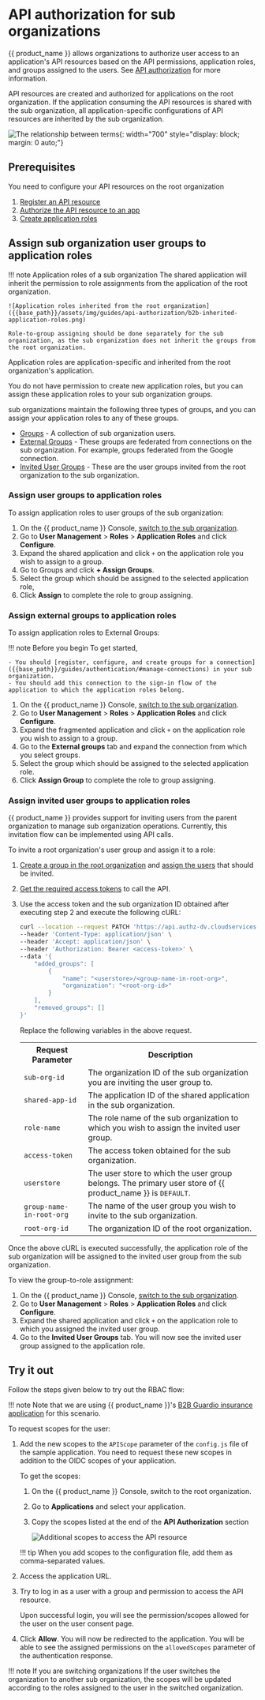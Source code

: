 # API authorization for sub organizations
{{ product_name }} allows organizations to authorize user access to an application's API resources based on the API permissions, application roles, and groups assigned to the users. See [API authorization]({{base_path}}/guides/api-authorization/) for more information.

API resources are created and authorized for applications on the root organization. If the application consuming the API resources is shared with the sub organization, all application-specific configurations of API resources are inherited by the sub organization.

![The relationship between terms]({{base_path}}/assets/img/guides/api-authorization/b2b-api-authorization.png){: width="700" style="display: block; margin: 0 auto;"}

## Prerequisites
You need to configure your API resources on the root organization

1. [Register an API resource]({{base_path}}/guides/api-authorization/#register-an-api-resource)
2. [Authorize the API resource to an app]({{base_path}}/guides/api-authorization/#authorize-the-api-resources-for-an-app)
3. [Create application roles]({{base_path}}/guides/api-authorization/#create-application-roles)

## Assign sub organization user groups to application roles

!!! note Application roles of a sub organization
    The shared application will inherit the permission to role assignments from the application of the root organization.

    ![Application roles inherited from the root organization]({{base_path}}/assets/img/guides/api-authorization/b2b-inherited-application-roles.png)

    Role-to-group assigning should be done separately for the sub organization, as the sub organization does not inherit the groups from the root organization.

Application roles are application-specific and inherited from the root organization's application.

You do not have permission to create new application roles, but you can assign these application roles to your sub organization groups.

sub organizations maintain the following three types of groups, and you can assign your application roles to any of these groups.
- [Groups](#assign-user-groups-to-application-roles) - A collection of sub organization users.
- [External Groups](#assign-external-groups-to-application-roles) - These groups are federated from connections on the sub organization. For example, groups federated from the Google connection.
- [Invited User Groups](#assign-invited-user-groups-to-application-roles) - These are the user groups invited from the root organization to the sub organization.

### Assign user groups to application roles
To assign application roles to user groups of the sub organization:

1. On the {{ product_name }} Console, [switch to the sub organization]({{base_path}}/guides/organization-management/manage-b2b-organizations/manage-suborganizations/#switch-between-suborganizations).
2. Go to **User Management** > **Roles** > **Application Roles** and click **Configure**.
3. Expand the shared application and click `+` on the application role you wish to assign to a group.
4. Go to Groups and click **+ Assign Groups**.
5. Select the group which should be assigned to the selected application role,
6. Click **Assign** to complete the role to group assigning.


### Assign external groups to application roles

To assign application roles to External Groups:

!!! note Before you begin
    To get started,

    - You should [register, configure, and create groups for a connection]({{base_path}}/guides/authentication/#manage-connections) in your sub organization.
    - You should add this connection to the sign-in flow of the application to which the application roles belong.

1. On the {{ product_name }} Console, [switch to the sub organization](../../guides/organization-management/manage-b2b-organizations/manage-suborganizations/#switch-between-suborganizations).
2. Go to **User Management** > **Roles** > **Application Roles** and click **Configure**.
3. Expand the fragmented application and click `+` on the application role you wish to assign to a group.
4. Go to the **External groups** tab and expand the connection from which you select groups.
5. Select the group which should be assigned to the selected application role.
6. Click **Assign Group** to complete the role to group assigning.

### Assign invited user groups to application roles

{{ product_name }} provides support for inviting users from the parent organization to manage sub organization operations. Currently, this invitation flow can be implemented using API calls.

To invite a root organization's user group and assign it to a role:

1. [Create a group in the root organization]({{base_path}}/guides/users/manage-groups/#onboard-a-group) and [assign the users]({{base_path}}/guides/users/manage-groups/#assign-users-to-groups) that should be invited.

2. [Get the required access tokens]({{base_path}}/apis/organization-management/authentication/) to call the API.

3. Use the access token and the sub organization ID obtained after executing step 2 and execute the following cURL:
    ``` bash
    curl --location --request PATCH 'https://api.authz-dv.cloudservices.wso2.com/o/<sub-org-id>/applications/<shared-app-id>/roles/<role-name>/cross-org-group-mapping' \
    --header 'Content-Type: application/json' \
    --header 'Accept: application/json' \
    --header 'Authorization: Bearer <access-token>' \
    --data '{
        "added_groups": [
            {
                "name": "<userstore>/<group-name-in-root-org>",
                "organization": "<root-org-id>"
            }
        ],
        "removed_groups": []
    }'
    ```
    Replace the following variables in the above request.

    <table>
        <tr>
            <th>Request Parameter</th>
            <th>Description</th>
        </tr>
        <tr>
            <td><code>sub-org-id</code></td>
            <td>The organization ID of the sub organization you are inviting the user group to.</td>
        </tr>
        <tr>
            <td><code>shared-app-id</code></td>
            <td>The application ID of the shared application in the sub organization.</td>
        </tr>
        <tr>
            <td><code>role-name</code></td>
            <td>The role name of the sub organization to which you wish to assign the invited user group.</td>
        </tr>
        <tr>
            <td><code>access-token</code></td>
            <td>The access token obtained for the sub organization.</td>
        </tr>
        <tr>
            <td><code>userstore</code></td>
            <td>The user store to which the user group belongs. The primary user store of {{ product_name }} is <code>DEFAULT</code>.</td>
        </tr>
        <tr>
            <td><code>group-name-in-root-org</code></td>
            <td>The name of the user group you wish to invite to the sub organization.</td>
        </tr>
        <tr>
            <td><code>root-org-id</code></td>
            <td>The organization ID of the root organization.</td>
        </tr>
    </table>

Once the above cURL is executed successfully, the application role of the sub organization will be assigned to the invited user group from the sub organization.

To view the group-to-role assignment:

1. On the {{ product_name }} Console, [switch to the sub organization]({{base_path}}/guides/organization-management/manage-b2b-organizations/manage-suborganizations/#switch-between-suborganizations).
2. Go to **User Management** > **Roles** > **Application Roles** and click **Configure**.
3. Expand the shared application and click `+` on the application role to which you assigned the invited user group.
4. Go to the **Invited User Groups** tab. You will now see the invited user group assigned to the application role.

## Try it out

Follow the steps given below to try out the RBAC flow:

!!! note
    Note that we are using {{ product_name }}'s [B2B Guardio insurance application]({{base_path}}/guides/organization-management/manage-b2b-organizations/try-a-b2b-use-case/) for this scenario.

To request scopes for the user:

1. Add the new scopes to the `APIScope` parameter of the `config.js` file of the sample application. You need to request these new scopes in addition to the OIDC scopes of your application.

    To get the scopes:
    
    1. On the {{ product_name }} Console, switch to the root organization.
    2. Go to **Applications** and select your application.
    3. Copy the scopes listed at the end of the **API Authorization** section

        ![Additional scopes to access the API resource]({{base_path}}/assets/img/guides/api-authorization/additional-scopes.png)

    !!! tip
            When you add scopes to the configuration file, add them as comma-separated values.

2. Access the application URL.
3. Try to log in as a user with a group and permission to access the API resource.

    Upon successful login, you will see the permission/scopes allowed for the user on the user consent page.

4. Click **Allow**. You will now be redirected to the application.
    You will be able to see the assigned permissions on the `allowedScopes` parameter of the authentication response.

!!! note If you are switching organizations
    If the user switches the organization to another sub organization, the scopes will be updated according to the roles assigned to the user in the switched organization.
